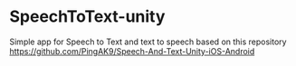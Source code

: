 # SpeechToText-unity
Simple app for Speech to Text  and text to speech  based on this repository https://github.com/PingAK9/Speech-And-Text-Unity-iOS-Android
